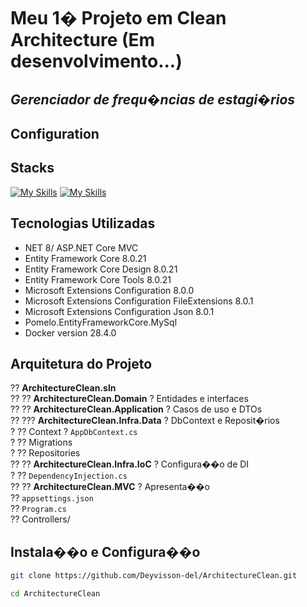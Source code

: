 # Meu 1� Projeto em Clean Architecture (Em desenvolvimento...)
## _Gerenciador de frequ�ncias de estagi�rios_

## Configuration
## Stacks
[![My Skills](https://skillicons.dev/icons?i=html,css,js)](https://skillicons.dev) 
[![My Skills](https://skillicons.dev/icons?i=cs,dotnet,mysql,docker)](https://skillicons.dev)

## Tecnologias Utilizadas

- NET 8/ ASP.NET Core MVC
- Entity Framework Core 8.0.21
- Entity Framework Core Design 8.0.21
- Entity Framework Core Tools 8.0.21
- Microsoft Extensions Configuration 8.0.0
- Microsoft Extensions Configuration FileExtensions 8.0.1
- Microsoft Extensions Configuration Json 8.0.1
- Pomelo.EntityFrameworkCore.MySql
- Docker version 28.4.0

## Arquitetura do Projeto

?? **ArchitectureClean.sln** </br>
?? ?? **ArchitectureClean.Domain** ? Entidades e interfaces  
?? ?? **ArchitectureClean.Application** ? Casos de uso e DTOs  
?? ??? **ArchitectureClean.Infra.Data** ? DbContext e Reposit�rios  
?  ?? Context ? `AppDbContext.cs`  
?  ?? Migrations  
?  ?? Repositories  
?? ?? **ArchitectureClean.Infra.IoC** ? Configura��o de DI  
?  ?? `DependencyInjection.cs`  
?? ?? **ArchitectureClean.MVC** ? Apresenta��o  
   ?? `appsettings.json`  
   ?? `Program.cs`  
   ?? Controllers/



## Instala��o e Configura��o
```sh
git clone https://github.com/Deyvisson-del/ArchitectureClean.git

cd ArchitectureClean

````
